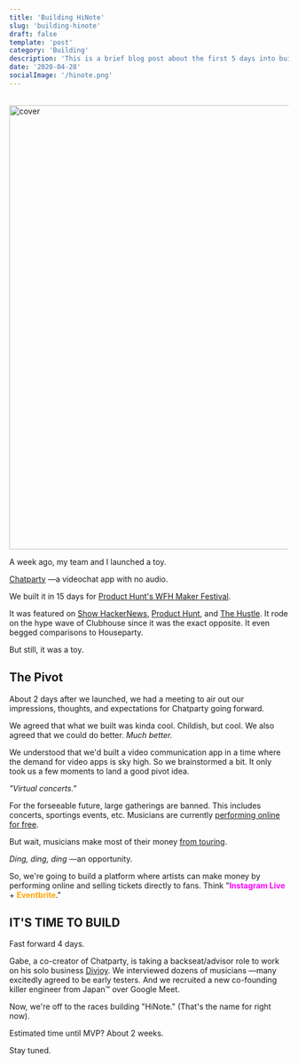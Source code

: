 ```yaml
---
title: 'Building HiNote'
slug: 'building-hinote'
draft: false
template: 'post'
category: 'Building'
description: 'This is a brief blog post about the first 5 days into building HiNote'
date: '2020-04-28'
socialImage: '/hinote.png'
---
```


<br />
<img src="/hinote.png" alt="cover" border="0" width="800">

<br />

A week ago, my team and I launched a toy.

[Chatparty](https://chatparty.co) —a videochat app with no audio.

We built it in 15 days for [Product Hunt's WFH Maker Festival](https://www.producthunt.com/makers-festival/wfh).

It was featured on [Show HackerNews](https://news.ycombinator.com/item?id=22916158), [Product Hunt](https://www.producthunt.com/posts/chatparty), and [The Hustle](https://thehustle.co/04212020-silicon-valley-clubhouse/). It rode on the hype wave of Clubhouse since it was the exact opposite. It even begged comparisons to Houseparty.

But still, it was a toy.

## The Pivot

About 2 days after we launched, we had a meeting to air out our impressions, thoughts, and expectations for Chatparty going forward.

We agreed that what we built was kinda cool. Childish, but cool. We also agreed that we could do better. _Much better._

We understood that we'd built a video communication app in a time where the demand for video apps is sky high. So we brainstormed a bit. It only took us a few moments to land a good pivot idea.

_"Virtual concerts."_

For the forseeable future, large gatherings are banned. This includes concerts, sportings events, etc. Musicians are currently [performing online for free](https://www.billboard.com/articles/columns/pop/9335531/coronavirus-quarantine-music-events-online-streams).

But wait, musicians make most of their money [from touring](https://www.businessinsider.com/how-do-musicians-make-money-2018-10).

_Ding, ding, ding_ —an opportunity.

So, we're going to build a platform where artists can make money by performing online and selling tickets directly to fans. Think "<span style="color:magenta">**Instagram Live**</span> + <span style="color:orange">**Eventbrite**</span>."

## IT'S TIME TO BUILD

Fast forward 4 days.

Gabe, a co-creator of Chatparty, is taking a backseat/advisor role to work on his solo business [Divjoy](https://divjoy.com/). We interviewed dozens of musicians —many excitedly agreed to be early testers. And we recruited a new co-founding killer engineer from Japan™️ over Google Meet.

Now, we're off to the races building "HiNote." (That's the name for right now).

Estimated time until MVP? About 2 weeks.

Stay tuned.
